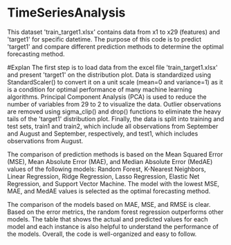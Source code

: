 # TimeSeriesAnalysis
This dataset 'train_target1.xlsx' contains data from x1 to x29 (features) and 'target1' for specific datetime. The purpose of this code is to predict 'target1' and compare different prediction methods to determine the optimal forecasting method.

#Explan
The first step is to load data from the excel file 'train_target1.xlsx' and present 'target1' on the distribution plot. Data is standardized using StandardScaler() to convert it on a unit scale (mean=0 and variance=1) as it is a condition for optimal performance of many machine learning algorithms. Principal Component Analysis (PCA) is used to reduce the number of variables from 29 to 2 to visualize the data. Outlier observations are removed using sigma_clip() and drop() functions to eliminate the heavy tails of the 'target1' distribution plot. Finally, the data is split into training and test sets, train1 and train2, which include all observations from September and August and September, respectively, and test1, which includes observations from August.

The comparison of prediction methods is based on the Mean Squared Error (MSE), Mean Absolute Error (MAE), and Median Absolute Error (MedAE) values of the following models: Random Forest, K-Nearest Neighbors, Linear Regression, Ridge Regression, Lasso Regression, Elastic Net Regression, and Support Vector Machine. The model with the lowest MSE, MAE, and MedAE values is selected as the optimal forecasting method.

The comparison of the models based on MAE, MSE, and RMSE is clear. Based on the error metrics, the random forest regression outperforms other models. The table that shows the actual and predicted values for each model and each instance is also helpful to understand the performance of the models. Overall, the code is well-organized and easy to follow.
